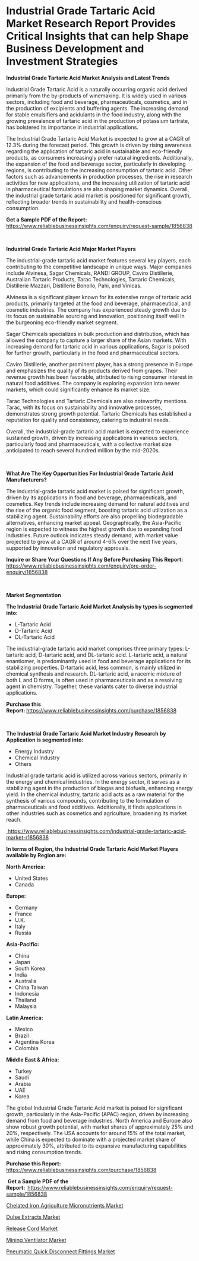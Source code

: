 <p><h1>Industrial Grade Tartaric Acid Market Research Report Provides Critical Insights that can help Shape Business Development and Investment Strategies</h1></p><p><strong>Industrial Grade Tartaric Acid Market Analysis and Latest Trends</strong></p>
<p><p>Industrial Grade Tartaric Acid is a naturally occurring organic acid derived primarily from the by-products of winemaking. It is widely used in various sectors, including food and beverage, pharmaceuticals, cosmetics, and in the production of excipients and buffering agents. The increasing demand for stable emulsifiers and acidulants in the food industry, along with the growing prevalence of tartaric acid in the production of potassium tartrate, has bolstered its importance in industrial applications.</p><p>The Industrial Grade Tartaric Acid Market is expected to grow at a CAGR of 12.3% during the forecast period. This growth is driven by rising awareness regarding the application of tartaric acid in sustainable and eco-friendly products, as consumers increasingly prefer natural ingredients. Additionally, the expansion of the food and beverage sector, particularly in developing regions, is contributing to the increasing consumption of tartaric acid. Other factors such as advancements in production processes, the rise in research activities for new applications, and the increasing utilization of tartaric acid in pharmaceutical formulations are also shaping market dynamics. Overall, the industrial grade tartaric acid market is positioned for significant growth, reflecting broader trends in sustainability and health-conscious consumption.</p></p>
<p><strong>Get a Sample PDF of the Report:&nbsp;</strong> <a href="https://www.reliablebusinessinsights.com/enquiry/request-sample/1856838?utm_campaign=62&utm_medium=2&utm_source=Github&utm_content=ia&utm_term=20102024&utm_id=industrial-grade-tartaric-acid">https://www.reliablebusinessinsights.com/enquiry/request-sample/1856838</a></p>
<p>&nbsp;</p>
<p><strong>Industrial Grade Tartaric Acid Major Market Players</strong></p>
<p><p>The industrial-grade tartaric acid market features several key players, each contributing to the competitive landscape in unique ways. Major companies include Alvinesa, Sagar Chemicals, RANDI GROUP, Caviro Distillerie, Australian Tartaric Products, Tarac Technologies, Tartaric Chemicals, Distillerie Mazzari, Distillerie Bonollo, Pahi, and Vinicas.</p><p>Alvinesa is a significant player known for its extensive range of tartaric acid products, primarily targeted at the food and beverage, pharmaceutical, and cosmetic industries. The company has experienced steady growth due to its focus on sustainable sourcing and innovation, positioning itself well in the burgeoning eco-friendly market segment.</p><p>Sagar Chemicals specializes in bulk production and distribution, which has allowed the company to capture a larger share of the Asian markets. With increasing demand for tartaric acid in various applications, Sagar is poised for further growth, particularly in the food and pharmaceutical sectors.</p><p>Caviro Distillerie, another prominent player, has a strong presence in Europe and emphasizes the quality of its products derived from grapes. Their revenue growth has been favorable, attributed to rising consumer interest in natural food additives. The company is exploring expansion into newer markets, which could significantly enhance its market size.</p><p>Tarac Technologies and Tartaric Chemicals are also noteworthy mentions. Tarac, with its focus on sustainability and innovative processes, demonstrates strong growth potential. Tartaric Chemicals has established a reputation for quality and consistency, catering to industrial needs.</p><p>Overall, the industrial-grade tartaric acid market is expected to experience sustained growth, driven by increasing applications in various sectors, particularly food and pharmaceuticals, with a collective market size anticipated to reach several hundred million by the mid-2020s.</p></p>
<p>&nbsp;</p>
<p><strong>What Are The Key Opportunities For Industrial Grade Tartaric Acid Manufacturers?</strong></p>
<p><p>The industrial-grade tartaric acid market is poised for significant growth, driven by its applications in food and beverage, pharmaceuticals, and cosmetics. Key trends include increasing demand for natural additives and the rise of the organic food segment, boosting tartaric acid utilization as a stabilizing agent. Sustainability efforts are also propelling biodegradable alternatives, enhancing market appeal. Geographically, the Asia-Pacific region is expected to witness the highest growth due to expanding food industries. Future outlook indicates steady demand, with market value projected to grow at a CAGR of around 4-6% over the next five years, supported by innovation and regulatory approvals.</p></p>
<p><strong>Inquire or Share Your Questions If Any Before Purchasing This Report:</strong> <a href="https://www.reliablebusinessinsights.com/enquiry/pre-order-enquiry/1856838?utm_campaign=62&utm_medium=2&utm_source=Github&utm_content=ia&utm_term=20102024&utm_id=industrial-grade-tartaric-acid">https://www.reliablebusinessinsights.com/enquiry/pre-order-enquiry/1856838</a></p>
<p>&nbsp;</p>
<p><strong>Market Segmentation</strong></p>
<p><strong>The Industrial Grade Tartaric Acid Market Analysis by types is segmented into:</strong></p>
<p><ul><li>L-Tartaric Acid</li><li>D-Tartaric Acid</li><li>DL-Tartaric Acid</li></ul></p>
<p><p>The industrial-grade tartaric acid market comprises three primary types: L-tartaric acid, D-tartaric acid, and DL-tartaric acid. L-tartaric acid, a natural enantiomer, is predominantly used in food and beverage applications for its stabilizing properties. D-tartaric acid, less common, is mainly utilized in chemical synthesis and research. DL-tartaric acid, a racemic mixture of both L and D forms, is often used in pharmaceuticals and as a resolving agent in chemistry. Together, these variants cater to diverse industrial applications.</p></p>
<p><strong>Purchase this Report:&nbsp;</strong><a href="https://www.reliablebusinessinsights.com/purchase/1856838?utm_campaign=62&utm_medium=2&utm_source=Github&utm_content=ia&utm_term=20102024&utm_id=industrial-grade-tartaric-acid">https://www.reliablebusinessinsights.com/purchase/1856838</a></p>
<p>&nbsp;</p>
<p><strong>The Industrial Grade Tartaric Acid Market Industry Research by Application is segmented into:</strong></p>
<p><ul><li>Energy Industry</li><li>Chemical Industry</li><li>Others</li></ul></p>
<p><p>Industrial grade tartaric acid is utilized across various sectors, primarily in the energy and chemical industries. In the energy sector, it serves as a stabilizing agent in the production of biogas and biofuels, enhancing energy yield. In the chemical industry, tartaric acid acts as a raw material for the synthesis of various compounds, contributing to the formulation of pharmaceuticals and food additives. Additionally, it finds applications in other industries such as cosmetics and agriculture, broadening its market reach.</p></p>
<p><a href="https://www.reliablebusinessinsights.com/industrial-grade-tartaric-acid-market-r1856838?utm_campaign=62&utm_medium=2&utm_source=Github&utm_content=ia&utm_term=20102024&utm_id=industrial-grade-tartaric-acid">&nbsp;https://www.reliablebusinessinsights.com/industrial-grade-tartaric-acid-market-r1856838</a></p>
<p><strong>In terms of Region, the Industrial Grade Tartaric Acid Market Players available by Region are:</strong></p>
<p>
    <p> <strong> North America: </strong>
        <ul>
            <li>United States</li>
            <li>Canada</li>
        </ul>
        </p> 
    <p> <strong> Europe: </strong>
        <ul>
            <li>Germany</li>
            <li>France</li>
            <li>U.K.</li>
            <li>Italy</li>
            <li>Russia</li>
        </ul>
        </p> 
    <p> <strong> Asia-Pacific: </strong>
        <ul>
            <li>China</li>
            <li>Japan</li>
            <li>South Korea</li>
            <li>India</li>
            <li>Australia</li>
            <li>China Taiwan</li>
            <li>Indonesia</li>
            <li>Thailand</li>
            <li>Malaysia</li>
        </ul>
        </p> 
    <p> <strong> Latin America: </strong>
        <ul>
            <li>Mexico</li>
            <li>Brazil</li>
            <li>Argentina Korea</li>
            <li>Colombia</li>
        </ul>
        </p> 
    <p> <strong> Middle East & Africa: </strong>
        <ul>
            <li>Turkey</li>
            <li>Saudi</li>
            <li>Arabia</li>
            <li>UAE</li>
            <li>Korea</li>
        </ul>
    </p>
    </p>
<p><p>The global Industrial Grade Tartaric Acid market is poised for significant growth, particularly in the Asia-Pacific (APAC) region, driven by increasing demand from food and beverage industries. North America and Europe also show robust growth potential, with market shares of approximately 25% and 20%, respectively. The USA accounts for around 15% of the total market, while China is expected to dominate with a projected market share of approximately 30%, attributed to its expansive manufacturing capabilities and rising consumption trends.</p></p>
<p><strong>Purchase this Report: </strong><a href="https://www.reliablebusinessinsights.com/purchase/1856838?utm_campaign=62&utm_medium=2&utm_source=Github&utm_content=ia&utm_term=20102024&utm_id=industrial-grade-tartaric-acid">https://www.reliablebusinessinsights.com/purchase/1856838</a></p>
<p>&nbsp;<strong>Get a Sample PDF of the Report:&nbsp;&nbsp;</strong><a href="https://www.reliablebusinessinsights.com/enquiry/request-sample/1856838?utm_campaign=62&utm_medium=2&utm_source=Github&utm_content=ia&utm_term=20102024&utm_id=industrial-grade-tartaric-acid">https://www.reliablebusinessinsights.com/enquiry/request-sample/1856838</a></p>
<p><strong></strong></p>
<p><p><a href="https://github.com/benjigwozdzus/Market-Research-Report-List-1/blob/main/chelated-iron-agriculture-micronutrients-market.md?utm_campaign=62&utm_medium=2&utm_source=Github&utm_content=ia&utm_term=20102024&utm_id=industrial-grade-tartaric-acid">Chelated Iron Agriculture Micronutrients Market</a></p><p><a href="https://github.com/abbiewimld/Market-Research-Report-List-1/blob/main/dulse-extracts-market.md?utm_campaign=62&utm_medium=2&utm_source=Github&utm_content=ia&utm_term=20102024&utm_id=industrial-grade-tartaric-acid">Dulse Extracts Market</a></p><p><a href="https://medium.com/@shondapmbau/consumer-behavior-shifts-in-the-release-cord-market-demand-analysis-and-forecast-2024-2031-c8bb9a64fbd4?postPublishedType=repub&utm_campaign=62&utm_medium=2&utm_source=Github&utm_content=ia&utm_term=20102024&utm_id=industrial-grade-tartaric-acid">Release Cord Market</a></p><p><a href="https://www.linkedin.com/pulse/mining-ventilator-market-global-regional-analysis-2024--p7ewe?utm_campaign=62&utm_medium=2&utm_source=Github&utm_content=ia&utm_term=20102024&utm_id=industrial-grade-tartaric-acid">Mining Ventilator Market</a></p><p><a href="https://issuu.com/reportprime-2/docs/pneumatic-quick-disconnect-fittings_a7f0ea1d8b99d1?utm_campaign=62&utm_medium=2&utm_source=Github&utm_content=ia&utm_term=20102024&utm_id=industrial-grade-tartaric-acid">Pneumatic Quick Disconnect Fittings Market</a></p></p>